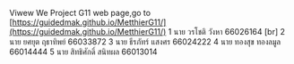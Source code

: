 Viwew We Project G11 web page,go to [https://guidedmak.github.io/MetthierG11/](https://guidedmak.github.io/MetthierG11/)
1 นาย วรโชติ วังหา 66026164 [br]
2 นาย ยศยุต ฤธาทิพย์ 66033872
3 นาย ธีรภัทร์ แสงศร 66024222
4 นาย ทองสุข ทองลมูล 66014444
5 นาย สิทธิศักดิ์ สนิทผล 66013014
